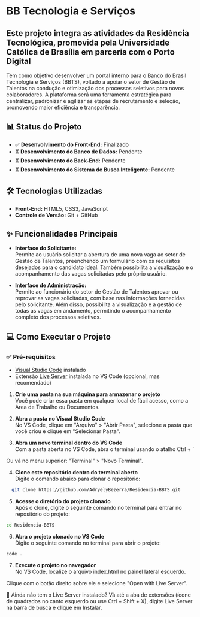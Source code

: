 # BB Tecnologia e Serviços
## Este projeto integra as atividades da Residência Tecnológica, promovida pela Universidade Católica de Brasília em parceria com o Porto Digital
Tem como objetivo desenvolver um portal interno para o Banco do Brasil Tecnologia e Serviços (BBTS), voltado a apoiar o setor de Gestão de Talentos na condução e otimização dos processos seletivos para novos colaboradores. A plataforma será uma ferramenta estratégica para centralizar, padronizar e agilizar as etapas de recrutamento e seleção, promovendo maior eficiência e transparência.

## 📊 Status do Projeto

- ✅ **Desenvolvimento do Front-End:** Finalizado
- ⏳ **Desenvolvimento do Banco de Dados:** Pendente
- ⏳ **Desenvolvimento do Back-End:** Pendente
- ⏳ **Desenvolvimento do Sistema de Busca Inteligente:** Pendente

## 🛠 Tecnologias Utilizadas

- **Front-End:** HTML5, CSS3, JavaScript
- **Controle de Versão:** Git + GitHub

## ✨ Funcionalidades Principais

- **Interface do Solicitante:**  
  Permite ao usuário solicitar a abertura de uma nova vaga ao setor de Gestão de Talentos, preenchendo um formulário com os requisitos desejados para o candidato ideal. Também possibilita a visualização e o acompanhamento das vagas solicitadas pelo próprio usuário.

- **Interface de Administração:**  
  Permite ao funcionário do setor de Gestão de Talentos aprovar ou reprovar as vagas solicitadas, com base nas informações fornecidas pelo solicitante. Além disso, possibilita a visualização e a gestão de todas as vagas em andamento, permitindo o acompanhamento completo dos processos seletivos.

## 💻 Como Executar o Projeto

### ✅ Pré-requisitos

- [Visual Studio Code](https://code.visualstudio.com/) instalado
- Extensão [Live Server](https://marketplace.visualstudio.com/items?itemName=ritwickdey.LiveServer) instalada no VS Code (opcional, mas recomendado)

1. **Crie uma pasta na sua máquina para armazenar o projeto**
   <br>Você pode criar essa pasta em qualquer local de fácil acesso, como a Área de Trabalho ou Documentos.

3. **Abra a pasta no Visual Studio Code**
<br>No VS Code, clique em "Arquivo" > "Abrir Pasta", selecione a pasta que você criou e clique em "Selecionar Pasta".

4. **Abra um novo terminal dentro do VS Code**
<br>Com a pasta aberta no VS Code, abra o terminal usando o atalho Ctrl + `

Ou vá no menu superior: "Terminal" > "Novo Terminal".

4. **Clone este repositório dentro do terminal aberto**
<br>Digite o comando abaixo para clonar o repositório:

```bash
  git clone https://github.com/AdryelyBezerra/Residencia-BBTS.git
```

5. **Acesse o diretório do projeto clonado**
<br>Após o clone, digite o seguinte comando no terminal para entrar no repositório do projeto:

```bash
cd Residencia-BBTS
```

6. **Abra o projeto clonado no VS Code**
<br>Digite o seguinte comando no terminal para abrir o projeto:

```bash
code .
```

7. **Execute o projeto no navegador**
<br>No VS Code, localize o arquivo index.html no painel lateral esquerdo.

Clique com o botão direito sobre ele e selecione "Open with Live Server".

🔧 Ainda não tem o Live Server instalado?
Vá até a aba de extensões (ícone de quadrados no canto esquerdo ou use Ctrl + Shift + X), digite Live Server na barra de busca e clique em Instalar.
